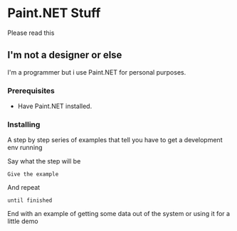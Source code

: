 # Paint.NET Stuff

Please read this

## I'm not a designer or else

I'm a programmer but i use Paint.NET for personal purposes.

### Prerequisites

- Have Paint.NET installed.

### Installing

A step by step series of examples that tell you have to get a development env running

Say what the step will be

```
Give the example
```

And repeat

```
until finished
```

End with an example of getting some data out of the system or using it for a little demo

